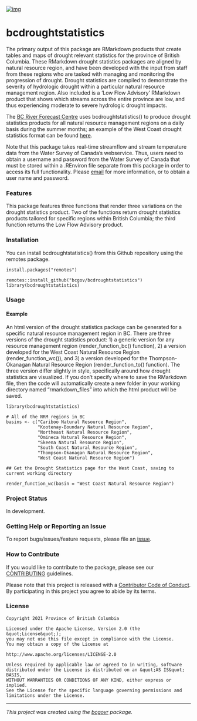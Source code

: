 <!-- Add a project state badge
See https://github.com/BCDevExchange/Our-Project-Docs/blob/master/discussion/projectstates.md
If you have bcgovr installed and you use RStudio, click the 'Insert BCDevex Badge' Addin. -->

[![img](https://img.shields.io/badge/Lifecycle-Stable-97ca00)](https://github.com/bcgov/repomountie/blob/master/doc/lifecycle-badges.md)

# bcdroughtstatistics

The primary output of this package are RMarkdown products that create
tables and maps of drought relevant statistics for the province of
British Columbia. These RMarkdown drought statistics packages are
aligned by natural resource region, and have been developed with the
input from staff from these regions who are tasked with managing and
monitoring the progression of drought. Drought statistics are compiled
to demonstrate the severity of hydrologic drought within a particular
natural resource management region. Also included is a ‘Low Flow
Advisory’ RMarkdown product that shows which streams across the entire
province are low, and thus experiencing moderate to severe hydrologic
drought impacts.

The [BC River Forecast
Centre](https://www2.gov.bc.ca/gov/content/environment/air-land-water/water/drought-flooding-dikes-dams/river-forecast-centre)
uses bcdroughtstatistics() to produce drought statistics products for
all natural resource management regions on a daily basis during the
summer months; an example of the West Coast drought statistics format
can be found
[here](http://bcrfc.env.gov.bc.ca/Real-time_Data/Drought_regional_statistics/WestCoastNaturalResourceRegion.html).

Note that this package takes real-time streamflow and stream temperature
data from the Water Survey of Canada’s webservice. Thus, users need to
obtain a username and password from the Water Survey of Canada that must
be stored within a .REnviron file separate from this package in order to
access its full functionality. Please
[email](mailto:Ashlee.Jollymore@gov.bc.ca) for more information, or to
obtain a user name and password.

### Features

This package features three functions that render three variations on
the drought statistics product. Two of the functions return drought
statistics products tailored for specific regions within British
Columbia; the third function returns the Low Flow Advisory product.

### Installation

You can install bcdroughtstatistics() from this Github repository using
the remotes package.

    install.packages("remotes")

    remotes::install_github("bcgov/bcdroughtstatistics")
    library(bcdroughtstatistics)

### Usage

#### Example

An html version of the drought statistics package can be generated for a
specific natural resource management region in BC. There are three
versions of the drought statistics product: 1) a generic version for any
resource management region (render_function_bc() function), 2) a version
developed for the West Coast Natural Resource Region
(render_function_wc()), and 3) a version developed for the
Thompson-Okanagan Natural Resource Region (render_function_to()
function). The three version differ slightly in style, specifically
around how drought statistics are visualized. If you don’t specify where
to save the RMarkdown file, then the code will automatically create a
new folder in your working directory named “rmarkdown_files” into which
the html product will be saved.


    library(bcdroughtstatistics)

    # All of the NRM regions in BC
    basins <- c("Cariboo Natural Resource Region",
                "Kootenay-Boundary Natural Resource Region",
                "Northeast Natural Resource Region",
                "Omineca Natural Resource Region",
                "Skeena Natural Resource Region",
                "South Coast Natural Resource Region",
                "Thompson-Okanagan Natural Resource Region",
                "West Coast Natural Resource Region")

    ## Get the Drought Statistics page for the West Coast, saving to current working directory

    render_function_wc(basin = "West Coast Natural Resource Region")

### Project Status

In development.

### Getting Help or Reporting an Issue

To report bugs/issues/feature requests, please file an
[issue](https://github.com/bcgov/bcdroughtstatistics/issues/).

### How to Contribute

If you would like to contribute to the package, please see our
[CONTRIBUTING](CONTRIBUTING.md) guidelines.

Please note that this project is released with a [Contributor Code of
Conduct](CODE_OF_CONDUCT.md). By participating in this project you agree
to abide by its terms.

### License

    Copyright 2021 Province of British Columbia

    Licensed under the Apache License, Version 2.0 (the &quot;License&quot;);
    you may not use this file except in compliance with the License.
    You may obtain a copy of the License at

    http://www.apache.org/licenses/LICENSE-2.0

    Unless required by applicable law or agreed to in writing, software distributed under the License is distributed on an &quot;AS IS&quot; BASIS,
    WITHOUT WARRANTIES OR CONDITIONS OF ANY KIND, either express or implied.
    See the License for the specific language governing permissions and limitations under the License.

------------------------------------------------------------------------

*This project was created using the
[bcgovr](https://github.com/bcgov/bcgovr) package.*
